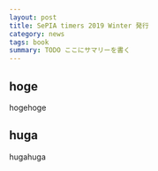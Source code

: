 ```yaml
---
layout: post
title: SePIA timers 2019 Winter 発行
category: news
tags: book
summary: TODO ここにサマリーを書く
---
```


## hoge
hogehoge

## huga
hugahuga

